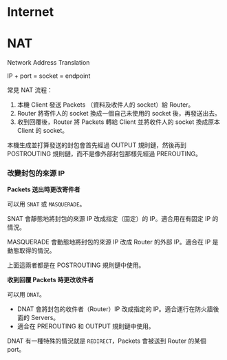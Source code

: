 # Internet

# NAT

Network Address Translation

IP + port = socket = endpoint

常見 NAT 流程：

1. 本機 Client 發送 Packets （資料及收件人的 socket）給 Router。
2. Router 將寄件人的 socket 換成一個自己未使用的 socket 後，再發送出去。
3. 收到回覆後，Router 將 Packets 轉給 Client 並將收件人的 socket 換成原本 Client 的 socket。

本機生成並打算發送的封包會首先經過 OUTPUT 規則鏈，然後再到 POSTROUTING 規則鏈，而不是像外部封包那樣先經過 PREROUTING。

### 改變封包的來源 IP

**Packets 送出時更改寄件者**

可以用 `SNAT` 或 `MASQUERADE`。

SNAT 會靜態地將封包的來源 IP 改成指定（固定）的 IP。適合用在有固定 IP 的情況。

MASQUERADE 會動態地將封包的來源 IP 改成 Router 的外部 IP。適合在 IP 是動態取得的情況。

上面這兩者都是在 POSTROUTING 規則鏈中使用。

**收到回覆 Packets 時更改收件者**

可以用 `DNAT`。

- DNAT 會將封包的收件者（Router）IP 改成指定的 IP。適合運行在防火牆後面的 Servers。
- 適合在 PREROUTING 和 OUTPUT 規則鏈中使用。

DNAT 有一種特殊的情況就是 `REDIRECT`，Packets 會被送到 Router 的某個 port。
